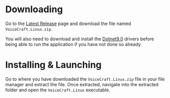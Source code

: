 # Downloading

Go to the [Latest Release](https://github.com/AvionBlock/VoiceCraft/releases/latest) page and download the file named `VoiceCraft.Linux.zip`.

You will also need to download and install the [Dotnet9.0](https://dotnet.microsoft.com/en-us/download) drivers before being able to run the application if you have not done so already.

# Installing & Launching

Go to where you have downloaded the `VoiceCraft.Linux.zip` file in your file manager and extract the file. Once extracted, navigate into the extracted folder and open the `VoiceCraft.Linux` executable.
